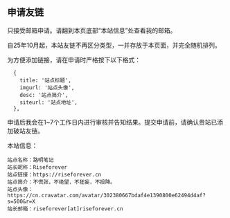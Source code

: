 ## 申请友链

只接受邮箱申请。请翻到本页底部“本站信息”处查看我的邮箱。

自25年10月起，本站友链不再区分类型，一并存放于本页面，并完全随机排列。

为方便添加链接，请在申请时严格按下以下格式：

```
  {
    title: '站点标题',
    imgurl: '站点头像',
    desc: '站点简介',
    siteurl: '站点地址',
  },
```

申请后我会在1~7个工作日内进行审核并告知结果。提交申请前，请确认贵站已添加破站友链。

本站信息：

```
站点名称：路明笔记
站长昵称：Riseforever
站点链接：https://riseforever.cn
站点简介：不慌张，不绝望，不狂妄，不投降。
站点头像：https://cn.cravatar.com/avatar/302380667bdaf4e1390800e62494d4af?s=500&r=X
站长邮箱：riseforever[at]riseforever.cn
```


